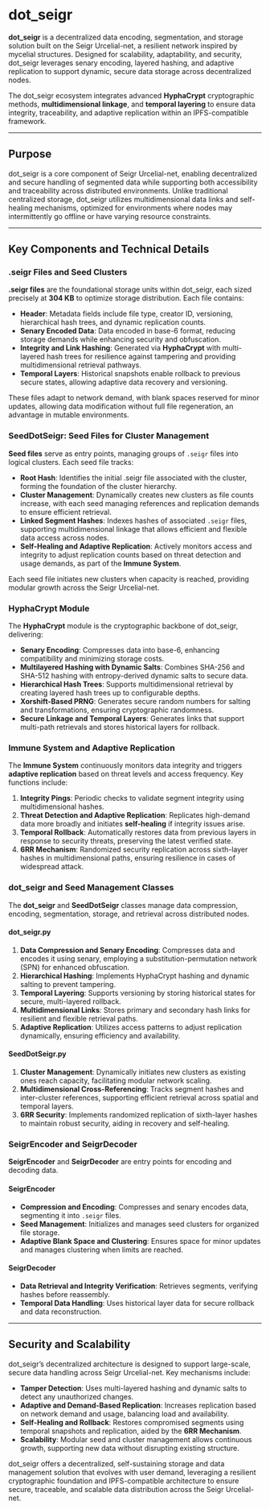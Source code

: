 # dot_seigr

**dot_seigr** is a decentralized data encoding, segmentation, and storage solution built on the Seigr Urcelial-net, a resilient network inspired by mycelial structures. Designed for scalability, adaptability, and security, dot_seigr leverages senary encoding, layered hashing, and adaptive replication to support dynamic, secure data storage across decentralized nodes.

The dot_seigr ecosystem integrates advanced **HyphaCrypt** cryptographic methods, **multidimensional linkage**, and **temporal layering** to ensure data integrity, traceability, and adaptive replication within an IPFS-compatible framework.

---

## Purpose

dot_seigr is a core component of Seigr Urcelial-net, enabling decentralized and secure handling of segmented data while supporting both accessibility and traceability across distributed environments. Unlike traditional centralized storage, dot_seigr utilizes multidimensional data links and self-healing mechanisms, optimized for environments where nodes may intermittently go offline or have varying resource constraints.

---

## Key Components and Technical Details

### .seigr Files and Seed Clusters

**.seigr files** are the foundational storage units within dot_seigr, each sized precisely at **304 KB** to optimize storage distribution. Each file contains:
- **Header**: Metadata fields include file type, creator ID, versioning, hierarchical hash trees, and dynamic replication counts.
- **Senary Encoded Data**: Data encoded in base-6 format, reducing storage demands while enhancing security and obfuscation.
- **Integrity and Link Hashing**: Generated via **HyphaCrypt** with multi-layered hash trees for resilience against tampering and providing multidimensional retrieval pathways.
- **Temporal Layers**: Historical snapshots enable rollback to previous secure states, allowing adaptive data recovery and versioning.

These files adapt to network demand, with blank spaces reserved for minor updates, allowing data modification without full file regeneration, an advantage in mutable environments.

### SeedDotSeigr: Seed Files for Cluster Management

**Seed files** serve as entry points, managing groups of `.seigr` files into logical clusters. Each seed file tracks:
- **Root Hash**: Identifies the initial .seigr file associated with the cluster, forming the foundation of the cluster hierarchy.
- **Cluster Management**: Dynamically creates new clusters as file counts increase, with each seed managing references and replication demands to ensure efficient retrieval.
- **Linked Segment Hashes**: Indexes hashes of associated `.seigr` files, supporting multidimensional linkage that allows efficient and flexible data access across nodes.
- **Self-Healing and Adaptive Replication**: Actively monitors access and integrity to adjust replication counts based on threat detection and usage demands, as part of the **Immune System**.

Each seed file initiates new clusters when capacity is reached, providing modular growth across the Seigr Urcelial-net.

### HyphaCrypt Module

The **HyphaCrypt** module is the cryptographic backbone of dot_seigr, delivering:
- **Senary Encoding**: Compresses data into base-6, enhancing compatibility and minimizing storage costs.
- **Multilayered Hashing with Dynamic Salts**: Combines SHA-256 and SHA-512 hashing with entropy-derived dynamic salts to secure data.
- **Hierarchical Hash Trees**: Supports multidimensional retrieval by creating layered hash trees up to configurable depths.
- **Xorshift-Based PRNG**: Generates secure random numbers for salting and transformations, ensuring cryptographic randomness.
- **Secure Linkage and Temporal Layers**: Generates links that support multi-path retrievals and stores historical layers for rollback.

### Immune System and Adaptive Replication

The **Immune System** continuously monitors data integrity and triggers **adaptive replication** based on threat levels and access frequency. Key functions include:
1. **Integrity Pings**: Periodic checks to validate segment integrity using multidimensional hashes.
2. **Threat Detection and Adaptive Replication**: Replicates high-demand data more broadly and initiates **self-healing** if integrity issues arise.
3. **Temporal Rollback**: Automatically restores data from previous layers in response to security threats, preserving the latest verified state.
4. **6RR Mechanism**: Randomized security replication across sixth-layer hashes in multidimensional paths, ensuring resilience in cases of widespread attack.

### dot_seigr and Seed Management Classes

The **dot_seigr** and **SeedDotSeigr** classes manage data compression, encoding, segmentation, storage, and retrieval across distributed nodes.

#### dot_seigr.py
1. **Data Compression and Senary Encoding**: Compresses data and encodes it using senary, employing a substitution-permutation network (SPN) for enhanced obfuscation.
2. **Hierarchical Hashing**: Implements HyphaCrypt hashing and dynamic salting to prevent tampering.
3. **Temporal Layering**: Supports versioning by storing historical states for secure, multi-layered rollback.
4. **Multidimensional Links**: Stores primary and secondary hash links for resilient and flexible retrieval paths.
5. **Adaptive Replication**: Utilizes access patterns to adjust replication dynamically, ensuring efficiency and availability.

#### SeedDotSeigr.py
1. **Cluster Management**: Dynamically initiates new clusters as existing ones reach capacity, facilitating modular network scaling.
2. **Multidimensional Cross-Referencing**: Tracks segment hashes and inter-cluster references, supporting efficient retrieval across spatial and temporal layers.
3. **6RR Security**: Implements randomized replication of sixth-layer hashes to maintain robust security, aiding in recovery and self-healing.

### SeigrEncoder and SeigrDecoder

**SeigrEncoder** and **SeigrDecoder** are entry points for encoding and decoding data.

#### SeigrEncoder
- **Compression and Encoding**: Compresses and senary encodes data, segmenting it into `.seigr` files.
- **Seed Management**: Initializes and manages seed clusters for organized file storage.
- **Adaptive Blank Space and Clustering**: Ensures space for minor updates and manages clustering when limits are reached.

#### SeigrDecoder
- **Data Retrieval and Integrity Verification**: Retrieves segments, verifying hashes before reassembly.
- **Temporal Data Handling**: Uses historical layer data for secure rollback and data reconstruction.

---

## Security and Scalability

dot_seigr’s decentralized architecture is designed to support large-scale, secure data handling across Seigr Urcelial-net. Key mechanisms include:
- **Tamper Detection**: Uses multi-layered hashing and dynamic salts to detect any unauthorized changes.
- **Adaptive and Demand-Based Replication**: Increases replication based on network demand and usage, balancing load and availability.
- **Self-Healing and Rollback**: Restores compromised segments using temporal snapshots and replication, aided by the **6RR Mechanism**.
- **Scalability**: Modular seed and cluster management allows continuous growth, supporting new data without disrupting existing structure.

dot_seigr offers a decentralized, self-sustaining storage and data management solution that evolves with user demand, leveraging a resilient cryptographic foundation and IPFS-compatible architecture to ensure secure, traceable, and scalable data distribution across the Seigr Urcelial-net.